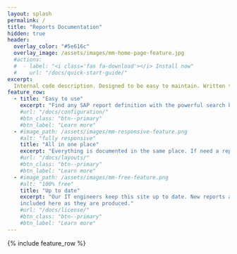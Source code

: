 ```yaml
---
layout: splash
permalink: /
title: "Reports Documentation"
hidden: true
header:
  overlay_color: "#5e616c"
  overlay_image: /assets/images/mm-home-page-feature.jpg
  #actions:
  #  - label: "<i class='fas fa-download'></i> Install now"
  #    url: "/docs/quick-start-guide/"
excerpt:
  Internal code description. Designed to be easy to maintain. Written to be easy to use.
feature_row:
  - title: "Easy to use"
    excerpt: "Find any SAP report definition with the powerful search box tool."
    #url: "/docs/configuration/"
    #btn_class: "btn--primary"
    #btn_label: "Learn more"
  - #image_path: /assets/images/mm-responsive-feature.png
    #alt: "fully responsive"
    title: "All in one place"
    excerpt: "Everything is documented in the same place. If need a report, here is where to find it."
    #url: "/docs/layouts/"
    #btn_class: "btn--primary"
    #btn_label: "Learn more"
  - #image_path: /assets/images/mm-free-feature.png
    #alt: "100% free"
    title: "Up to date"
    excerpt: "Our IT engineers keep this site up to date. New reports and modifications are
    included here as they are produced."
    #url: "/docs/license/"
    #btn_class: "btn--primary"
    #btn_label: "Learn more"      
---
```


{% include feature_row %}
